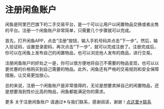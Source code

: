 # 注册闲鱼账户

闲鱼是阿里巴巴旗下的二手交易平台，是一个可以让用户以闲置物品交换或者出售的平台。注册一个闲鱼账户非常简单，只需要几个步骤就可以完成。

首先，打开闲鱼APP，点击“注册”按钮，输入手机号码并点击“下一步”。然后，输入验证码，设置登录密码，再次点击“下一步”，就可以完成注册了。注册完成后，你可以在闲鱼上发布自己的闲置物品，也可以浏览他人发布的商品，进行交易。

注册闲鱼账户的好处之一是，你可以很方便地将自己不需要的物品变现，也可以以更优惠的价格购买到自己需要的物品。此外，闲鱼还有严格的交易规则和安全保障措施，让交易更加放心。

总的来说，注册一个闲鱼账户是非常值得的，无论是想要卖掉自己的闲置物品，还是想要淘到性价比高的物品，闲鱼都能满足你的需求。

更多 关于注册闲鱼账户 请通过✈与我们联系，感谢阅读，谢谢！[点这里✈联系](https://acc.k02.cc)